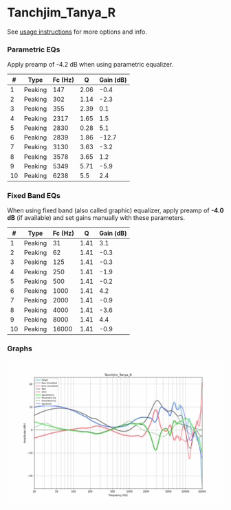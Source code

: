 # Tanchjim_Tanya_R
See [usage instructions](https://github.com/jaakkopasanen/AutoEq#usage) for more options and info.

### Parametric EQs
Apply preamp of -4.2 dB when using parametric equalizer.

|   # | Type    |   Fc (Hz) |    Q |   Gain (dB) |
|-----|---------|-----------|------|-------------|
|   1 | Peaking |       147 | 2.06 |        -0.4 |
|   2 | Peaking |       302 | 1.14 |        -2.3 |
|   3 | Peaking |       355 | 2.39 |         0.1 |
|   4 | Peaking |      2317 | 1.65 |         1.5 |
|   5 | Peaking |      2830 | 0.28 |         5.1 |
|   6 | Peaking |      2839 | 1.86 |       -12.7 |
|   7 | Peaking |      3130 | 3.63 |        -3.2 |
|   8 | Peaking |      3578 | 3.65 |         1.2 |
|   9 | Peaking |      5349 | 5.71 |        -5.9 |
|  10 | Peaking |      6238 | 5.5  |         2.4 |

### Fixed Band EQs
When using fixed band (also called graphic) equalizer, apply preamp of **-4.0 dB** (if available) and set gains manually with these parameters.

|   # | Type    |   Fc (Hz) |    Q |   Gain (dB) |
|-----|---------|-----------|------|-------------|
|   1 | Peaking |        31 | 1.41 |         3.1 |
|   2 | Peaking |        62 | 1.41 |        -0.3 |
|   3 | Peaking |       125 | 1.41 |        -0.3 |
|   4 | Peaking |       250 | 1.41 |        -1.9 |
|   5 | Peaking |       500 | 1.41 |        -0.2 |
|   6 | Peaking |      1000 | 1.41 |         4.2 |
|   7 | Peaking |      2000 | 1.41 |        -0.9 |
|   8 | Peaking |      4000 | 1.41 |        -3.6 |
|   9 | Peaking |      8000 | 1.41 |         4.4 |
|  10 | Peaking |     16000 | 1.41 |        -0.9 |

### Graphs
![](./Tanchjim_Tanya_R.png)
